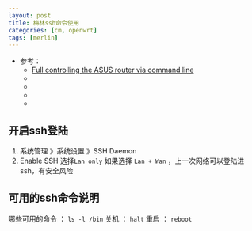 ```yaml
---
layout: post
title: 梅林ssh命令使用
categories: [cm, openwrt]
tags: [merlin]
---
```


* 参考： 
    * [Full controlling the ASUS router via command line](https://mycyberuniverse.com/linux/full-controling-the-asus-router-via-command-line.html)
    * []()
    * []()
    * []()
    * []()


## 开启ssh登陆

1. 系统管理 》系统设置 》SSH Daemon
1. Enable SSH 选择`Lan only`
    如果选择 `Lan + Wan` ，上一次网络可以登陆进ssh，有安全风险


## 可用的ssh命令说明

哪些可用的命令 ： `ls -l /bin`
关机 ： `halt`
重启 ： `reboot`







